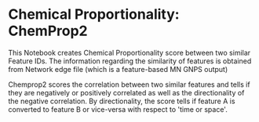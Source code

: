 # Chemical Proportionality: ChemProp2
This Notebook creates Chemical Proportionality score between two similar Feature IDs. The information regarding the similarity of features is obtained from Network edge file (which is a feature-based MN GNPS output)

Chemprop2 scores the correlation between two similar features and tells if they are negatively or positively correlated as well as the directionality of the negative correlation. By directionality, the score tells if feature A is converted to feature B or vice-versa with respect to 'time or space'.